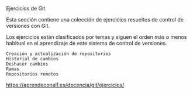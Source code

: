 Ejercicios de Git

Esta sección contiene una colección de ejercicios resueltos de control de versiones con Git.

Los ejercicios están clasificados por temas y siguen el orden más o menos habitual en el aprendizaje de este sistema de control de versiones.

    Creación y actualización de repositorios
    Historial de cambios
    Deshacer cambios
    Ramas
    Repositorios remotos

https://aprendeconalf.es/docencia/git/ejercicios/